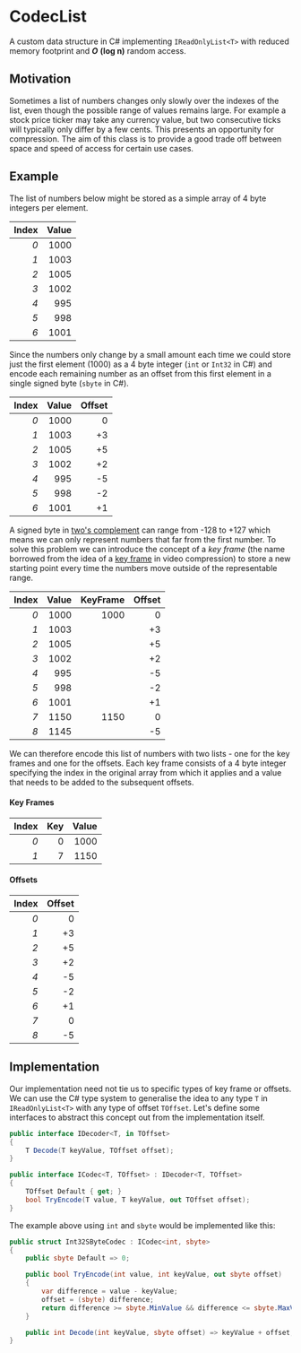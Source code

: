 # CodecList
A custom data structure in C# implementing `IReadOnlyList<T>` with reduced memory footprint and ***O*** **(log n)** random access.
## Motivation
Sometimes a list of numbers changes only slowly over the indexes of the list, even though the possible range of values remains large. For example a stock price ticker may take any currency value, but two consecutive ticks will typically only differ by a few cents. This presents an opportunity for compression. The aim of this class is to provide a good trade off between space and speed of access for certain use cases.
## Example
The list of numbers below might be stored as a simple array of 4 byte integers per element.

| Index  | Value |
| ------:|------:|
| *0*      | 1000  |
| *1*      | 1003  |
| *2*      | 1005  |
| *3*      | 1002  |
| *4*      | 995   |
| *5*      | 998   |
| *6*      | 1001  |

Since the numbers only change by a small amount each time we could store just the first element (1000) as a 4 byte integer (`int` or `Int32` in C#) and encode each remaining number as an offset from this first element in a single signed byte (`sbyte` in C#).

| Index  | Value | Offset |
| ------:|------:|-------:|
| *0*      | 1000  | 0      |
| *1*      | 1003  | +3      |
| *2*      | 1005  | +5      |
| *3*      | 1002  | +2      |
| *4*      | 995   | -5      |
| *5*      | 998   | -2      |
| *6*      | 1001  | +1      |

A signed byte in [two's complement](https://en.wikipedia.org/wiki/Two%27s_complement) can range from -128 to +127 which means we can only represent numbers that far from the first number. To solve this problem we can introduce the concept of a *key frame* (the name borrowed from the idea of a [key frame](https://en.wikipedia.org/wiki/Key_frame) in video compression) to store a new starting point every time the numbers move outside of the representable range.

| Index  | Value | KeyFrame | Offset |
| ------:|------:|---------:|-------:|
| *0*      | 1000  | 1000     | 0      |
| *1*      | 1003  |          | +3     |
| *2*      | 1005  |          | +5     |
| *3*      | 1002  |          | +2     |
| *4*      | 995   |          | -5     |
| *5*      | 998   |          | -2     |
| *6*      | 1001  |          | +1     |
| *7*      | 1150  | 1150     | 0      |
| *8*      | 1145  |          | -5     |

We can therefore encode this list of numbers with two lists - one for the key frames and one for the offsets. Each key frame consists of a 4 byte integer specifying the index in the original array from which it applies and a value that needs to be added to the subsequent offsets.

#### Key Frames
| Index | Key | Value |
| -----:| ---:| -----:|
| *0*     | 0   | 1000  |
| *1*     | 7   | 1150  |

#### Offsets
| Index  | Offset |
| ------:|-------:|
| *0*      | 0      |
| *1*      | +3     |
| *2*      | +5     |
| *3*      | +2     |
| *4*      | -5     |
| *5*      | -2     |
| *6*      | +1     |
| *7*      | 0      |
| *8*      | -5     |

## Implementation
Our implementation need not tie us to specific types of key frame or offsets. We can use the C# type system to generalise the idea to any type `T` in `IReadOnlyList<T>` with any type of offset `TOffset`. Let's define some interfaces to abstract this concept out from the implementation itself.
```C#
public interface IDecoder<T, in TOffset>
{
    T Decode(T keyValue, TOffset offset);
}

public interface ICodec<T, TOffset> : IDecoder<T, TOffset>
{
    TOffset Default { get; }
    bool TryEncode(T value, T keyValue, out TOffset offset);
}
```
The example above using `int` and `sbyte` would be implemented like this:

``` C#
public struct Int32SByteCodec : ICodec<int, sbyte>
{
    public sbyte Default => 0;

    public bool TryEncode(int value, int keyValue, out sbyte offset)
    {
        var difference = value - keyValue;
        offset = (sbyte) difference;
        return difference >= sbyte.MinValue && difference <= sbyte.MaxValue;
    }

    public int Decode(int keyValue, sbyte offset) => keyValue + offset;
}
```

